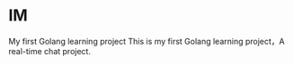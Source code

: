 # IM
My first Golang learning project
This is my first Golang learning project，A real-time chat project.
